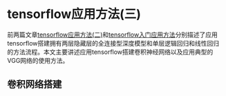 # tensorflow应用方法(三)
前两篇文章[tensorflow应用方法(二)](http://www.jianshu.com/p/b65b94522e1c)和[tensorflow入门应用方法](http://www.jianshu.com/p/772d57571272)分别描述了应用tensorflow搭建拥有两层隐藏层的全连接型深度模型和单层逻辑回归和线性回归的方法流程。本文主要讲述应用tensorflow搭建卷积神经网络以及应用典型的VGG网络的使用方法。

## 卷积网络搭建

